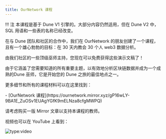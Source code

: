 ```yaml
---
title: OurNetwork 课程
---
```


!!! 注
    本课程是基于 Dune V1 引擎的。大部分内容仍然适用，但在 Dune V2 中，SQL 用语和一些表的名称已经改变。

在与 Dune 团队和社区的合作中，我们在 OurNetwork 的朋友创建了一个课程，且有一个雄心勃勃的目标：在 30 天内教会 30 个人 web3 数据分析。

由我们社区的一些顶级巫师主持，您现在可以免费获得这些演示文稿了！

由于它涵盖了您需要知道的所有重要主题，以有效地分析区块链数据并成为一个成熟的Dune 巫师，它是开始您的 Dune 之旅的最佳地点之一。

更多细节和所有的课程材料可以在这里找到：

<div class="cards grid" markdown>
- [OurNetwork 课程](https://ournetwork.mirror.xyz/gP16wLY-9BA1E_ZuOSv1EUAgYGfK9mELNza8cfgMWPQ)
</div>

请考虑购买一版 Mirror 文章以支持本课程的教师。

视频也可以在 YouTube 上看到：

![type:video](https://www.youtube.com/embed/yDSmTUrpdoQ)